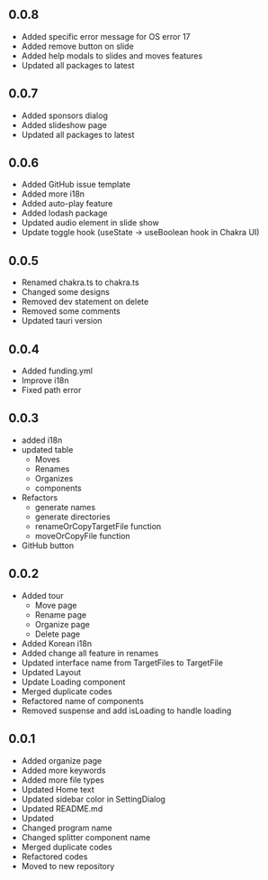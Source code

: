 ##  0.0.8
- Added specific error message for OS error 17
- Added remove button on slide
- Added help modals to slides and moves features
- Updated all packages to latest

## 0.0.7
- Added sponsors dialog
- Added slideshow page
- Updated all packages to latest

## 0.0.6
- Added GitHub issue template
- Added more i18n
- Added auto-play feature
- Added lodash package
- Updated audio element in slide show
- Update toggle hook (useState -> useBoolean hook in Chakra UI)

## 0.0.5
- Renamed chakra.ts to chakra.ts
- Changed some designs
- Removed dev statement on delete
- Removed some comments
- Updated tauri version

## 0.0.4
- Added funding.yml
- Improve i18n
- Fixed path error

## 0.0.3
- added i18n 
- updated table
  - Moves
  - Renames
  - Organizes
  - components
- Refactors
  - generate names
  - generate directories
  - renameOrCopyTargetFile function
  - moveOrCopyFile function
- GitHub button

## 0.0.2
- Added tour
  - Move page
  - Rename page
  - Organize page
  - Delete page
- Added Korean i18n
- Added change all feature in renames
- Updated interface name from TargetFiles to TargetFile
- Updated Layout
- Update Loading component
- Merged duplicate codes
- Refactored name of components
- Removed suspense and add isLoading to handle loading

## 0.0.1
- Added organize page
- Added more keywords
- Added more file types
- Updated Home text
- Updated sidebar color in SettingDialog
- Updated README.md
- Updated 
- Changed program name
- Changed splitter component name
- Merged duplicate codes 
- Refactored codes
- Moved to new repository
